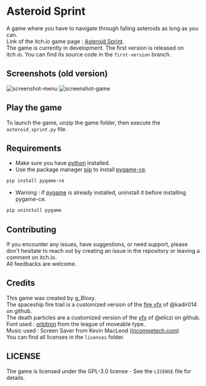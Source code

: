 # Asteroid Sprint

A game where you have to navigate through falling asteroids as long as you can.  
Link of the itch.io game page : [Asteroid Sprint](https://g-bloxy.itch.io/asteroid-sprint).  
The game is currently in development. The first version is released on itch.io. You can find its source code in the `first-version` branch.

## Screenshots (old version)

![screenshot-menu](https://github.com/gBloxy/Asteroid-Sprint/assets/121670440/d89b798b-8686-4770-ba33-c3507b5193b6)
![screenshot-game](https://github.com/gBloxy/Asteroid-Sprint/assets/121670440/3dba2041-2a1f-4c0e-b16c-a12c825ef0bb)

## Play the game

To launch the game, unzip the game folder, then execute the `asteroid_sprint.py` file.

## Requirements

* Make sure you have [python](https://www.python.org) installed.  
* Use the package manager [pip](https://pip.pypa.io/en/stable/) to install [pygame-ce](https://pyga.me).  
```bash
pip install pygame-ce
```
* Warning : if [pygame](https://www.pygame.org/news) is already installed, uninstall it before installing pygame-ce.  
```bash
pip uninstall pygame
```

## Contributing

If you encounter any issues, have suggestions, or need support, please don't hesitate to reach out by creating an issue in the repository or leaving a comment on itch.io.  
All feedbacks are welcome.

## Credits

This game was created by g_Bloxy.  
The spaceship fire trail is a customized version of the [fire vfx](https://github.com/kadir014/pygame-vfx) of @kadir014 on github.  
The death particles are a customized version of the [vfx](https://github.com/eliczi/vfx) of @eliczi on github.  
Font used : [orbitron](https://www.theleagueofmoveabletype.com/orbitron) from the league of moveable type.  
Music used : Screen Saver from Kevin MacLeod ([incompetech.com](https://incompetech.com))   
You can find all licenses in the `licenses` folder.

## LICENSE

The game is licensed under the GPL-3.0 license - See the `LICENSE` file for details.
